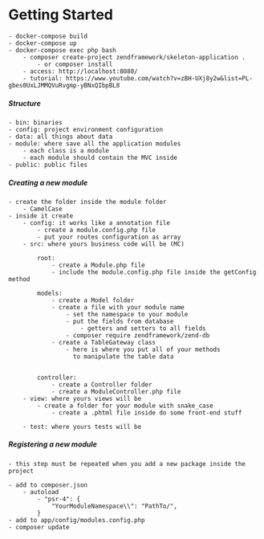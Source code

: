 # Getting Started

    - docker-compose build
    - docker-compose up
    - docker-compose exec php bash
        - composer create-project zendframework/skeleton-application .
            - or composer install
        - access: http://localhost:8080/
        - tutorial: https://www.youtube.com/watch?v=zBH-UXj8y2w&list=PL-gbes0UxLJMMQVuRvgmp-yBNxQIbpBL8
##### Structure

    - bin: binaries
    - config: project environment configuration
    - data: all things about data
    - module: where save all the application modules
        - each class is a module
        - each module should contain the MVC inside
    - public: public files

##### Creating a new module
    
    - create the folder inside the module folder
        - CamelCase
    - inside it create
        - config: it works like a annotation file
            - create a module.config.php file
            - put your routes configuration as array
        - src: where yours business code will be (MC)

            root:
                - create a Module.php file
                - include the module.config.php file inside the getConfig method
            
            models:
                - create a Model folder
                - create a file with your module name
                    - set the namespace to your module
                    - put the fields from database
                        - getters and setters to all fields
                    - composer require zendframework/zend-db
                - create a TableGateway class
                    - here is where you put all of your methods
                      to manipulate the table data
                

            controller:
                - create a Controller folder
                - create a ModuleController.php file
        - view: where yours views will be
            - create a folder for your module with snake_case
                - create a .phtml file inside do some front-end stuff

        - test: where yours tests will be

##### Registering a new module

    - this step must be repeated when you add a new package inside the project

    - add to composer.json
        - autoload
            - "psr-4": {
                "YourModuleNamespace\\": "PathTo/",
            }
    - add to app/config/modules.config.php
    - composer update

